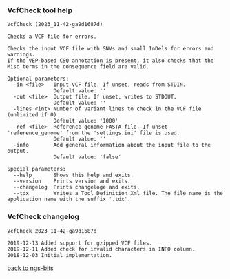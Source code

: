 ### VcfCheck tool help
	VcfCheck (2023_11-42-ga9d1687d)
	
	Checks a VCF file for errors.
	
	Checks the input VCF file with SNVs and small InDels for errors and warnings.
	If the VEP-based CSQ annotation is present, it also checks that the Miso terms in the consequence field are valid.
	
	Optional parameters:
	  -in <file>   Input VCF file. If unset, reads from STDIN.
	               Default value: ''
	  -out <file>  Output file. If unset, writes to STDOUT.
	               Default value: ''
	  -lines <int> Number of variant lines to check in the VCF file (unlimited if 0)
	               Default value: '1000'
	  -ref <file>  Reference genome FASTA file. If unset 'reference_genome' from the 'settings.ini' file is used.
	               Default value: ''
	  -info        Add general information about the input file to the output.
	               Default value: 'false'
	
	Special parameters:
	  --help       Shows this help and exits.
	  --version    Prints version and exits.
	  --changelog  Prints changeloge and exits.
	  --tdx        Writes a Tool Definition Xml file. The file name is the application name with the suffix '.tdx'.
	
### VcfCheck changelog
	VcfCheck 2023_11-42-ga9d1687d
	
	2019-12-13 Added support for gzipped VCF files.
	2019-12-11 Added check for invalid characters in INFO column.
	2018-12-03 Initial implementation.
[back to ngs-bits](https://github.com/imgag/ngs-bits)